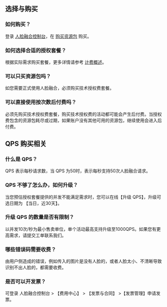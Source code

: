 ﻿## 选择与购买
### 如何购买？
登录 [人脸融合控制台](https://console.cloud.tencent.com/facefusion/resource)，在 [购买资源包](https://buy.cloud.tencent.com/iai_face_fusion?type=3) 购买。

### 如何选择合适的授权套餐？
根据实际需求购买套餐，更多详情请参考 [计费概述](https://cloud.tencent.com/document/product/670/14521#.E4.BB.98.E8.B4.B9.E4.BD.BF.E7.94.A8)。

### 可以只买资源包吗？
如您需要正式使用人脸融合，必须购买技术授权费套餐。

### 可以直接使用按次数后付费吗？
必须先购买技术授权费套餐，购买技术授权费的活动都可能会产生后付费。当授权费包含的资源包耗尽或过期，如果账户没有其他可用的资源包，继续使用会进入后付费。

## QPS 购买相关
### 什么是 QPS？
QPS 表示每秒请求数，当 QPS 为50时，表示每秒支持50次人脸融合请求。

### QPS 不够了怎么办，如何升级？
当您预估授权套餐提供的并发不能满足需求时，您可以在线【升级 QPS】，升级可选日期为 【当日，近30天】。

### 升级 QPS 的数量是否有限制？
以并发10次/秒为最小售卖单位，单个活动最高支持升级至1000QPS。如果您有更高需求，请提交工单联系我们。

### 哪些错误码需要收费？
由用户侧造成的错误，例如传入的图片是没有人脸的，或者人脸太小、不清晰导致识别不出人脸的，都需要收费。

### 是否可以开发票？
可登录 人脸融合控制台 > 【费用中心】 > 【发票与合同】 >【发票管理】申请发票。